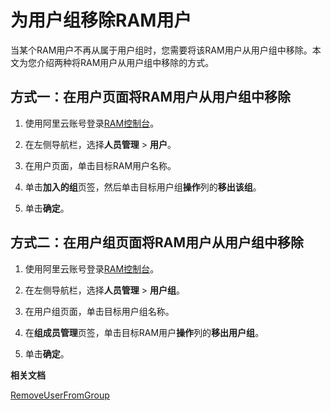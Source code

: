 # 为用户组移除RAM用户

当某个RAM用户不再从属于用户组时，您需要将该RAM用户从用户组中移除。本文为您介绍两种将RAM用户从用户组中移除的方式。

## 方式一：在用户页面将RAM用户从用户组中移除

1.  使用阿里云账号登录[RAM控制台](https://ram.console.aliyun.com/)。

2.  在左侧导航栏，选择**人员管理** \> **用户**。

3.  在用户页面，单击目标RAM用户名称。

4.  单击**加入的组**页签，然后单击目标用户组**操作**列的**移出该组**。

5.  单击**确定**。


## 方式二：在用户组页面将RAM用户从用户组中移除

1.  使用阿里云账号登录[RAM控制台](https://ram.console.aliyun.com/)。

2.  在左侧导航栏，选择**人员管理** \> **用户组**。

3.  在用户组页面，单击目标用户组名称。

4.  在**组成员管理**页签，单击目标RAM用户**操作**列的**移出用户组**。

5.  单击**确定**。


**相关文档**  


[RemoveUserFromGroup](/cn.zh-CN/API参考/API参考（RAM）/组管理接口/RemoveUserFromGroup.md)

